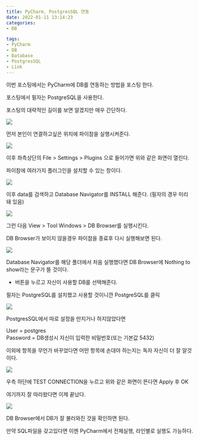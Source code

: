 ```yaml
---
title: PyCharm, PostgresSQL 연동
date: 2022-01-11 13:14:23  
categories:   
- DB

tags:
- PyCharm
- DB
- Database
- PostgresSQL
- Link
---
```



이번 포스팅에서는 PyCharm에 DB를 연동하는 방법을 포스팅 한다.

포스팅에서 필자는 PostgreSQL을 사용한다.

포스팅의 대략적인 길이를 보면 알겠지만 매우 간단하다.


![](/images/PyCharm-DB-Link/Untitled.png)

먼저 본인이 연결하고싶은 위치에 파이참을 실행시켜준다.

![](/images/PyCharm-DB-Link/Untitled%201.png)

이후 좌측상단의 File > Settings > Plugins 으로 들어가면 위와 같은 화면이  열린다.

파이참에 여러가지 플러그인을 설치할 수 있는 창이다.

![](/images/PyCharm-DB-Link/Untitled%202.png)

이후 data를 검색하고 Database Navigator를 INSTALL 해준다. (필자의 경우 미리 돼 있음)

![](/images/PyCharm-DB-Link/Untitled%203.png)

그런 다음 View > Tool Windows > DB Browser를 실행시킨다.

DB Browser가 보이지 않을경우 파이참을 종료후 다시 실행해보면 된다.

![](/images/PyCharm-DB-Link/Untitled%204.png)

Database Navigator를 해당 폴더에서 처음 실행했다면 DB Browser에 Nothing to show라는 문구가 뜰 것이다.

+ 버튼을 누르고 자신이 사용할 DB를 선택해준다.

필자는 PostgreSQL를 설치했고 사용할 것이니깐 PostgreSQL를 클릭

![](/images/PyCharm-DB-Link/Untitled%205.png)

PostgresSQL에서 따로 설정을 만지거나 하지않았다면

User = postgres  
Password = DB생성시 자신이 입력한 비밀번호(또는 기본값 5432)

이외에 항목을 무언가 바꾸었다면 어떤 항목에 손대야 하는지는 독자 자신이 더 잘 알것이다.

![](/images/PyCharm-DB-Link/Untitled%206.png)

우측 하단에 TEST CONNECTION을 누르고 위와 같은 화면이 뜬다면 Apply 후 OK

여기까지 잘 따라왔다면 이제 끝났다.

![](/images/PyCharm-DB-Link/Untitled%207.png)

DB Browser에서 DB가 잘 불러와진 것을 확인하면 된다.

만약 SQL파일을 갖고있다면 이젠 PyCharm에서 전체실행, 라인별로 실행도 가능하다.